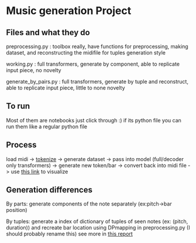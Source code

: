 # Music generation Project

## Files and what they do
preprocessing.py : toolbox really, have functions for preprocessing, making dataset, and reconstructing the midifile for tuples generation style

working.py :  full transformers, generate by component, able to replicate input piece, no novelty

generate_by_pairs.py : full transformers, generate by tuple and reconstruct, able to replicate input piece, little to none novelty

## To run
Most of them are notebooks just click through :) if its python file you can run them like a regular python file

## Process

load midi -> [tokenize](https://miditok.readthedocs.io/en/latest/) -> generate dataset -> pass into model (full/decoder only transformers) -> generate new token/bar -> convert back into midi file -> use [this link](https://cifkao.github.io/html-midi-player/) to visualize

## Generation differences
By parts: generate components of the note separately (ex:pitch->bar position)

By tuples: generate a index of dictionary of tuples of seen notes (ex: (pitch, duration)) and recreate bar location using DPmapping in preprocessing.py (I should probably rename this) see more in [this report](https://docs.google.com/document/d/18mHfaBqByRVk7Hp4EF-RwjfDSWBy-mdExagcee3y8uo/edit?usp=sharing)
